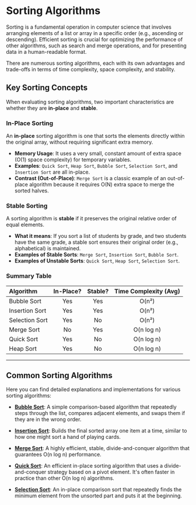 # Sorting Algorithms

Sorting is a fundamental operation in computer science that involves arranging elements of a list or array in a specific order (e.g., ascending or descending). Efficient sorting is crucial for optimizing the performance of other algorithms, such as search and merge operations, and for presenting data in a human-readable format.

There are numerous sorting algorithms, each with its own advantages and trade-offs in terms of time complexity, space complexity, and stability.

## Key Sorting Concepts

When evaluating sorting algorithms, two important characteristics are whether they are **in-place** and **stable**.

### In-Place Sorting

An **in-place** sorting algorithm is one that sorts the elements directly within the original array, without requiring significant extra memory. 

-   **Memory Usage**: It uses a very small, constant amount of extra space (O(1) space complexity) for temporary variables.
-   **Examples**: `Quick Sort`, `Heap Sort`, `Bubble Sort`, `Selection Sort`, and `Insertion Sort` are all in-place.
-   **Contrast (Out-of-Place)**: `Merge Sort` is a classic example of an out-of-place algorithm because it requires O(N) extra space to merge the sorted halves.

### Stable Sorting

A sorting algorithm is **stable** if it preserves the original relative order of equal elements.

-   **What it means**: If you sort a list of students by grade, and two students have the same grade, a stable sort ensures their original order (e.g., alphabetical) is maintained.
-   **Examples of Stable Sorts**: `Merge Sort`, `Insertion Sort`, `Bubble Sort`.
-   **Examples of Unstable Sorts**: `Quick Sort`, `Heap Sort`, `Selection Sort`.

### Summary Table

| Algorithm      | In-Place? | Stable? | Time Complexity (Avg) |
| :------------- | :-------: | :-----: | :-------------------: |
| Bubble Sort    |    Yes    |   Yes   |        O(n²)        |
| Insertion Sort |    Yes    |   Yes   |        O(n²)        |
| Selection Sort |    Yes    |   No    |        O(n²)        |
| Merge Sort     |    No     |   Yes   |      O(n log n)       |
| Quick Sort     |    Yes    |   No    |      O(n log n)       |
| Heap Sort      |    Yes    |   No    |      O(n log n)       |

---


## Common Sorting Algorithms

Here you can find detailed explanations and implementations for various sorting algorithms:

*   **[Bubble Sort](./BubbleSort/BubbleSort.md)**: A simple comparison-based algorithm that repeatedly steps through the list, compares adjacent elements, and swaps them if they are in the wrong order.

*   **[Insertion Sort](./InsertionSort/InsertionSort.md)**: Builds the final sorted array one item at a time, similar to how one might sort a hand of playing cards.

*   **[Merge Sort](./MergeSort/MergeSort.md)**: A highly efficient, stable, divide-and-conquer algorithm that guarantees O(n log n) performance.

*   **[Quick Sort](./QuickSort/QuickSort.md)**: An efficient in-place sorting algorithm that uses a divide-and-conquer strategy based on a pivot element. It's often faster in practice than other O(n log n) algorithms.

*   **[Selection Sort](./SelectionSort/SelectionSort.md)**: An in-place comparison sort that repeatedly finds the minimum element from the unsorted part and puts it at the beginning.
